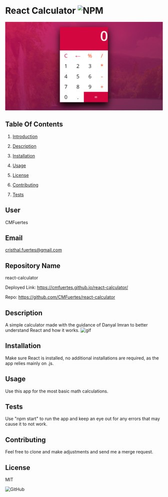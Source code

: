 # React Calculator ![NPM](https://img.shields.io/npm/l/sta)

![img](https://github.com/CMFuertes/react-calculator/blob/main/img/calcshot.png)

## Table Of Contents 

1) [Introduction](#user) 

2) [Description](#description)

3) [Installation](#installation)

4) [Usage](#usage)

5) [License](#license)

6) [Contributing](#contributing)

7) [Tests](#tests)

## User

CMFuertes

## Email

cristhal.fuertes@gmail.com

## Repository Name

react-calculator

Deployed Link: https://cmfuertes.github.io/react-calculator/

Repo: https://github.com/CMFuertes/react-calculator 

## Description

A simple calculator made with the guidance of Danyal Imran to better understand React and how it works. 
![gif](https://github.com/CMFuertes/react-calculator/blob/main/img/React%20App.gif)


## Installation

Make sure React is installed, no additional installations are required, as the app relies mainly on .js. 

## Usage
Use this app for the most basic math calculations. 

## Tests
Use "npm start" to run the app and keep an eye out for any errors that may cause it to not work. 

## Contributing
Feel free to clone and make adjustments and send me a merge request. 


## License

MIT

![GitHub](https://img.shields.io/github/license/CMFuertes/react-calculator)